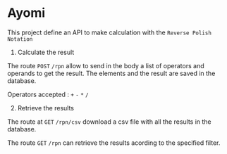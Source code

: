 # Ayomi

This project define an API to make calculation with the `Reverse Polish Notation`

1. Calculate the result

The route `POST` `/rpn` allow to send in the body a list of operators and operands to get the result.
The elements and the result are saved in the database.

Operators accepted : `+` `-` `*` `/`

2. Retrieve the results

The route at `GET` `/rpn/csv` download a csv file with all the results in the database.

The route `GET` `/rpn` can retrieve the results acording to the specified filter.
